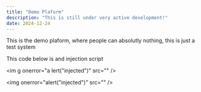 ```yaml
---
title: "Demo Plaform"
description: "This is still under very active development!"
date: 2024-12-24 
---
```

This is the demo plaform, where people can absolutly nothing, this is just a test system

This code below is and injection script

<im g onerror="a lert("injected")" src="" />

<img onerror="alert("injected")" src="" />
